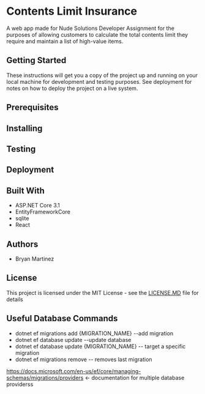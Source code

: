 # Contents Limit Insurance
A web app made for Nude Solutions Developer Assignment for the purposes of allowing customers to calculate the total contents limit they require and maintain a list of high-value items.


## Getting Started
These instructions will get you a copy of the project up and running on your local machine for development and testing purposes. See deployment for notes on how to deploy the project on a live system.

## Prerequisites
## Installing
## Testing
## Deployment
## Built With
- ASP.NET Core 3.1
- EntityFrameworkCore
- sqlite
- React
## Authors
- Bryan Martinez

## License
This project is licensed under the MIT License - see the [LICENSE.MD](https://github.com/BryanMartinez95/ContentsLimitInsurance/blob/master/LICENSE) file for details

## Useful Database Commands
- dotnet ef migrations add {MIGRATION_NAME} --add migration
- dotnet ef database update  --update database
- dotnet ef database update {MIGRATION_NAME} -- target a specific migration
- dotnet ef migrations remove -- removes last migration

https://docs.microsoft.com/en-us/ef/core/managing-schemas/migrations/providers <- documentation for multiple database providerss
